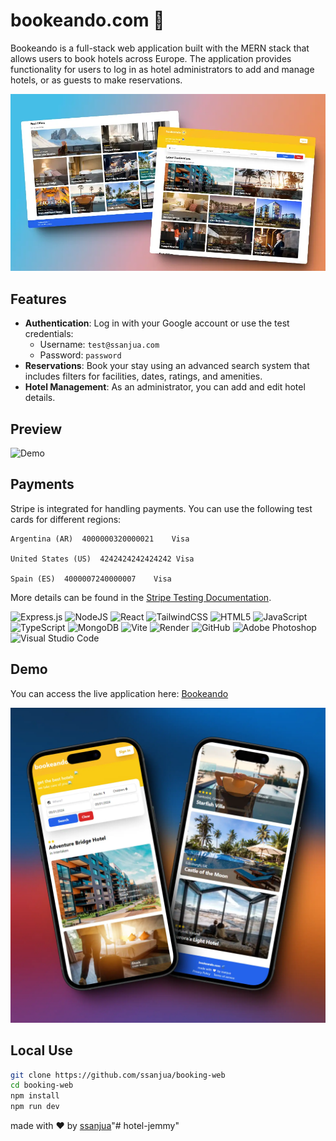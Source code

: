 # bookeando.com 🛫

Bookeando is a full-stack web application built with the MERN stack that allows users to book hotels across Europe. The application provides functionality for users to log in as hotel administrators to add and manage hotels, or as guests to make reservations.

![Screenshot](img/bookeando-feed.webp)

## Features

- **Authentication**: Log in with your Google account or use the test credentials:
  - Username: `test@ssanjua.com`
  - Password: `password`
- **Reservations**: Book your stay using an advanced search system that includes filters for facilities, dates, ratings, and amenities.
- **Hotel Management**: As an administrator, you can add and edit hotel details.

## Preview

![Demo](img/bookeando-demo.gif)

## Payments

Stripe is integrated for handling payments. You can use the following test cards for different regions:

```
Argentina (AR)	4000000320000021	Visa

United States (US)	4242424242424242 Visa

Spain (ES)	4000007240000007	Visa

```
More details can be found in the [Stripe Testing Documentation](https://docs.stripe.com/testing#international-cards).


![Express.js](https://img.shields.io/badge/express.js-%23404d59.svg?style=for-the-badge&logo=express&logoColor=%2361DAFB) ![NodeJS](https://img.shields.io/badge/node.js-6DA55F?style=for-the-badge&logo=node.js&logoColor=white) ![React](https://img.shields.io/badge/react-%2320232a.svg?style=for-the-badge&logo=react&logoColor=%2361DAFB) ![TailwindCSS](https://img.shields.io/badge/tailwindcss-%2338B2AC.svg?style=for-the-badge&logo=tailwind-css&logoColor=white) ![HTML5](https://img.shields.io/badge/html5-%23E34F26.svg?style=for-the-badge&logo=html5&logoColor=white) ![JavaScript](https://img.shields.io/badge/javascript-%23323330.svg?style=for-the-badge&logo=javascript&logoColor=%23F7DF1E) ![TypeScript](https://img.shields.io/badge/typescript-%23007ACC.svg?style=for-the-badge&logo=typescript&logoColor=white)
![MongoDB](https://img.shields.io/badge/MongoDB-%234ea94b.svg?style=for-the-badge&logo=mongodb&logoColor=white) ![Vite](https://img.shields.io/badge/vite-%23646CFF.svg?style=for-the-badge&logo=vite&logoColor=white) ![Render](https://img.shields.io/badge/Render-%46E3B7.svg?style=for-the-badge&logo=render&logoColor=white) ![GitHub](https://img.shields.io/badge/github-%23121011.svg?style=for-the-badge&logo=github&logoColor=white)
![Adobe Photoshop](https://img.shields.io/badge/adobe%20photoshop-%2331A8FF.svg?style=for-the-badge&logo=adobe%20photoshop&logoColor=white) ![Visual Studio Code](https://img.shields.io/badge/Visual%20Studio%20Code-0078d7.svg?style=for-the-badge&logo=visual-studio-code&logoColor=white)

## Demo

You can access the live application here: [Bookeando](https://bookeando.onrender.com/)

![Phone](img/bookeando-phone.webp)

## Local Use

```bash
git clone https://github.com/ssanjua/booking-web
cd booking-web
npm install
npm run dev
```

made with ❤️ by [ssanjua](https://github.com/ssanjua)"# hotel-jemmy" 
